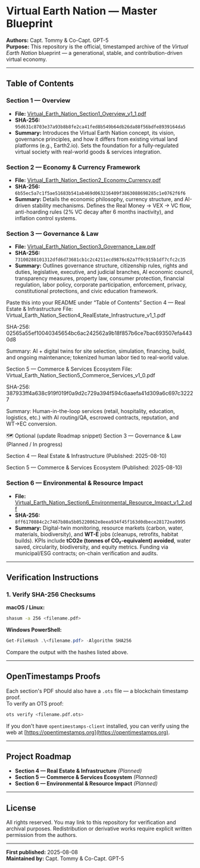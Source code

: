 # Virtual Earth Nation — Master Blueprint

**Authors:** Capt. Tommy & Co-Capt. GPT-5  
**Purpose:** This repository is the official, timestamped archive of the *Virtual Earth Nation* blueprint — a generational, stable, and contribution-driven virtual economy.

---

## Table of Contents

### **Section 1 — Overview**
- **File:** [Virtual_Earth_Nation_Section1_Overview_v1_1.pdf](https://github.com/TommyTam2012/virtual-earth-nation-blueprint/blob/main/Virtual_Earth_Nation_Section1_Overview_v1_1.pdf)
- **SHA-256:** `95d631c8703e37a93b8b8fe2ca41fed8b549b64db26da88f56bdfe8939164da5`
- **Summary:** Introduces the Virtual Earth Nation concept, its vision, governance principles, and how it differs from existing virtual land platforms (e.g., Earth2.io). Sets the foundation for a fully-regulated virtual society with real-world goods & services integration.

### **Section 2 — Economy & Currency Framework**
- **File:** [Virtual_Earth_Nation_Section2_Economy_Currency.pdf](https://github.com/TommyTam2012/virtual-earth-nation-blueprint/blob/main/Virtual_Earth_Nation_Section2_Economy_Currency.pdf)
- **SHA-256:** `6b55ec5a7c1f5ae51683b541ab469d063216409f3863088698285c1e0762f6f6`
- **Summary:** Details the economic philosophy, currency structure, and AI-driven stability mechanisms. Defines the Real Money → VEX → VC flow, anti-hoarding rules (2% VC decay after 6 months inactivity), and inflation control systems.

### **Section 3 — Governance & Law**
- **File:** [Virtual_Earth_Nation_Section3_Governance_Law.pdf](https://github.com/TommyTam2012/virtual-earth-nation-blueprint/blob/main/Virtual_Earth_Nation_Section3_Governance_Law.pdf)
- **SHA-256:** `73100288101312dfd6d73681cb1c2c4211ecd9876c62a7f9c915b1df7cfc2c35`
- **Summary:** Outlines governance structure, citizenship rules, rights and duties, legislative, executive, and judicial branches, AI economic council, transparency measures, property law, consumer protection, financial regulation, labor policy, corporate participation, enforcement, privacy, constitutional protections, and civic education framework.

Paste this into your README under “Table of Contents”
Section 4 — Real Estate & Infrastructure
File: Virtual_Earth_Nation_Section4_RealEstate_Infrastructure_v1_1.pdf

SHA-256: 02565a55ef10040345654bc6ac242562a9b18f857b6ce7bac693507efa4430d8

Summary: AI + digital twins for site selection, simulation, financing, build, and ongoing maintenance; tokenized human labor tied to real-world value.

Section 5 — Commerce & Services Ecosystem
File: Virtual_Earth_Nation_Section5_Commerce_Services_v1_0.pdf

SHA-256: 387933ff4a638c919f019f0a9d2c729a394f594c6aaefa41d309a6c697c32227

Summary: Human-in-the-loop services (retail, hospitality, education, logistics, etc.) with AI routing/QA, escrowed contracts, reputation, and WT→EC conversion.

🗺️ Optional (update Roadmap snippet)
Section 3 — Governance & Law (Planned / In progress)

Section 4 — Real Estate & Infrastructure (Published: 2025-08-10)

Section 5 — Commerce & Services Ecosystem (Published: 2025-08-10)

### Section 6 — Environmental & Resource Impact
- **File:** [Virtual_Earth_Nation_Section6_Environmental_Resource_Impact_v1_2.pdf](Virtual_Earth_Nation_Section6_Environmental_Resource_Impact_v1_2.pdf)
- **SHA-256:** `8ff6170884c2c7467b80a5b05220062e8eea934f45f163d0dbece28172ea9995`
- **Summary:** Digital-twin monitoring, resource markets (carbon, water, materials, biodiversity), and **WT-E** jobs (cleanups, retrofits, habitat builds). KPIs include **tCO2e (tonnes of CO₂-equivalent) avoided**, water saved, circularity, biodiversity, and equity metrics. Funding via municipal/ESG contracts; on-chain verification and audits.


---

## Verification Instructions

### 1. Verify SHA-256 Checksums

**macOS / Linux:**
```bash
shasum -a 256 <filename.pdf>
```

**Windows PowerShell:**
```powershell
Get-FileHash .\<filename.pdf> -Algorithm SHA256
```

Compare the output with the hashes listed above.

---

## OpenTimestamps Proofs

Each section's PDF should also have a `.ots` file — a blockchain timestamp proof.  
To verify an OTS proof:

```bash
ots verify <filename.pdf.ots>
```

If you don't have `opentimestamps-client` installed, you can verify using the web at [https://opentimestamps.org](https://opentimestamps.org).

---

## Project Roadmap

- **Section 4 — Real Estate & Infrastructure** *(Planned)*  
- **Section 5 — Commerce & Services Ecosystem** *(Planned)*  
- **Section 6 — Environmental & Resource Impact** *(Planned)*  

---

## License

All rights reserved. You may link to this repository for verification and archival purposes. Redistribution or derivative works require explicit written permission from the authors.

---

**First published:** 2025-08-08  
**Maintained by:** Capt. Tommy & Co-Capt. GPT-5
